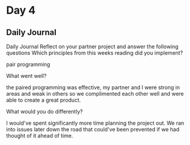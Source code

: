 # Day 4

## Daily Journal

Daily Journal
Reflect on your partner project and answer the following questions
Which principles from this weeks reading did you implement?

pair programming

What went well?

the paired programming was effective, my partner and I were strong in areas and weak in others so we complimented each other well and were able to create a great product.

What would you do differently?

I would've spent significantly more time planning the project out. We ran into issues later down the road that could've been prevented if we had thought of it ahead of time.